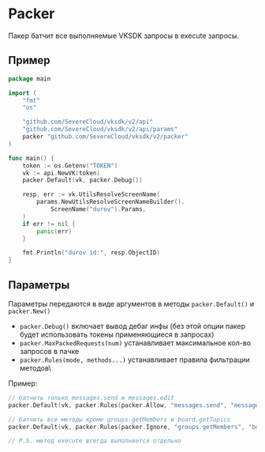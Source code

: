 # Packer

Пакер батчит все выполняемые VKSDK запросы в execute запросы.

## Пример

```go
package main

import (
	"fmt"
	"os"

	"github.com/SevereCloud/vksdk/v2/api"
	"github.com/SevereCloud/vksdk/v2/api/params"
	packer "github.com/SevereCloud/vksdk/v2/packer"
)

func main() {
	token := os.Getenv("TOKEN")
	vk := api.NewVK(token)
	packer.Default(vk, packer.Debug())

	resp, err := vk.UtilsResolveScreenName(
		params.NewUtilsResolveScreenNameBuilder().
			ScreenName("durov").Params,
	)
	if err != nil {
		panic(err)
	}

	fmt.Println("durov id:", resp.ObjectID)
}
```

## Параметры

Параметры передаются в виде аргументов в методы `packer.Default()` и `packer.New()`

- `packer.Debug()` включает вывод дебаг инфы
 (без этой опции пакер будет использовать токены применяющиеся в запросах)
- `packer.MaxPackedRequests(num)` устанавливает максимальное кол-во запросов в пачке
- `packer.Rules(mode, methods...)` устанавливает правила фильтрации методов\

Пример:

```go
// батчить только messages.send и messages.edit
packer.Default(vk, packer.Rules(packer.Allow, "messages.send", "messages.edit"))

// батчить все методы кроме groups.getMembers и board.getTopics
packer.Default(vk, packer.Rules(packer.Ignore, "groups.getMembers", "board.getTopics"))

// P.S. метод execute всегда выполняется отдельно
```
